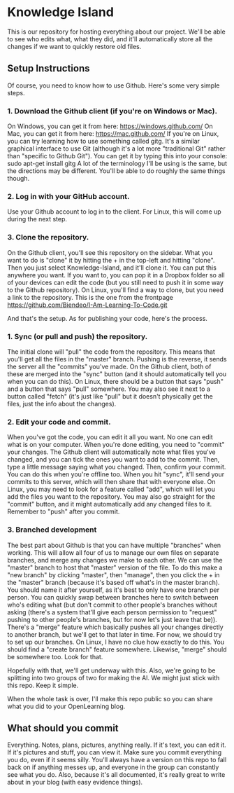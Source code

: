 # Knowledge Island
This is our repository for hosting everything about our project. We'll be able to see who edits what, what they did, and it'll automatically store all the changes if we want to quickly restore old files.

## Setup Instructions
Of course, you need to know how to use Github. Here's some very simple steps.
### 1. Download the Github client (if you're on Windows or Mac).
On Windows, you can get it from here: https://windows.github.com/
On Mac, you can get it from here: https://mac.github.com/
If you're on Linux, you can try learning how to use something called gitg. It's a similar graphical interface to use Git (although it's a lot more "traditional Git" rather than "specific to Github Git"). You can get it by typing this into your console: sudo apt-get install gitg
A lot of the terminology I'll be using is the same, but the directions may be different. You'll be able to do roughly the same things though.

### 2. Log in with your GitHub account.
Use your Github account to log in to the client. For Linux, this will come up during the next step.

### 3. Clone the repository.
On the Github client, you'll see this repository on the sidebar. What you want to do is "clone" it by hitting the + in the top-left and hitting "clone". Then you just select Knowledge-Island, and it'll clone it. You can put this anywhere you want. If you want to, you can pop it in a Dropbox folder so all of your devices can edit the code (but you still need to push it in some way to the Github repository).
On Linux, you'll find a way to clone, but you need a link to the repository. This is the one from the frontpage https://github.com/Biendeo/I-Am-Learning-To-Code.git

And that's the setup. As for publishing your code, here's the process.
### 1. Sync (or pull and push) the repository.
The initial clone will "pull" the code from the repository. This means that you'll get all the files in the "master" branch. Pushing is the reverse, it sends the server all the "commits" you've made. On the Github client, both of these are merged into the "sync" button (and it should automatically tell you when you can do this).
On Linux, there should be a button that says "push" and a button that says "pull" somewhere. You may also see it next to a button called "fetch" (it's just like "pull" but it doesn't physically get the files, just the info about the changes).

### 2. Edit your code and commit.
When you've got the code, you can edit it all you want. No one can edit what is on your computer. When you're done editing, you need to "commit" your changes. The Github client will automatically note what files you've changed, and you can tick the ones you want to add to the commit. Then, type a little message saying what you changed. Then, confirm your commit. You can do this when you're offline too. When you hit "sync", it'll send your commits to this server, which will then share that with everyone else.
On Linux, you may need to look for a feature called "add", which will let you add the files you want to the repository. You may also go straight for the "commit" button, and it might automatically add any changed files to it. Remember to "push" after you commit.

### 3. Branched development
The best part about Github is that you can have multiple "branches" when working. This will allow all four of us to manage our own files on separate branches, and merge any changes we make to each other. We can use the "master" branch to host that "master" version of the file. To do this make a "new branch" by clicking "master", then "manage", then you click the + in the "master" branch (because it's based off what's in the master branch). You should name it after yourself, as it's best to only have one branch per person. You can quickly swap between branches here to switch between who's editing what (but don't commit to other people's branches without asking (there's a system that'll give each person permission to "request" pushing to other people's branches, but for now let's just leave that be)). There's a "merge" feature which basically pushes all your changes directly to another branch, but we'll get to that later in time. For now, we should try to set up our branches.
On Linux, I have no clue how exactly to do this. You should find a "create branch" feature somewhere. Likewise, "merge" should be somewhere too. Look for that.

Hopefully with that, we'll get underway with this. Also, we're going to be splitting into two groups of two for making the AI. We might just stick with this repo. Keep it simple.

When the whole task is over, I'll make this repo public so you can share what you did to your OpenLearning blog.

## What should you commit
Everything. Notes, plans, pictures, anything really. If it's text, you can edit it. If it's pictures and stuff, you can view it. Make sure you commit everything you do, even if it seems silly. You'll always have a version on this repo to fall back on if anything messes up, and everyone in the group can constantly see what you do. Also, because it's all documented, it's really great to write about in your blog (with easy evidence things).
